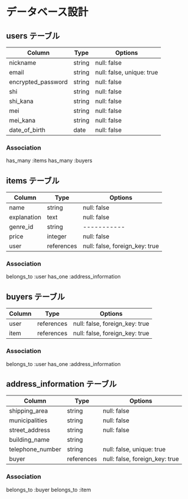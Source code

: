 # データベース設計

## users テーブル

| Column             | Type   | Options     |
| ------------------ | ------ | ----------- |
| nickname           | string | null: false |
| email              | string | null: false, unique: true |
| encrypted_password           | string | null: false |
| shi           | string | null: false |
| shi_kana           | string | null: false |
| mei           | string | null: false |
| mei_kana           | string | null: false |
| date_of_birth           | date | null: false |

### Association
has_many :items
has_many :buyers

## items テーブル

| Column | Type   | Options     |
| ------ | ------ | ----------- |
| name   | string | null: false |
| explanation | text | null: false |
| genre_id | string | ----------- |
| price   | integer | null: false |
| user   | references | null: false, foreign_key: true |

### Association
belongs_to :user
has_one :address_information

## buyers テーブル

| Column | Type       | Options                        |
| ------ | ---------- | ------------------------------ |
| user   | references | null: false, foreign_key: true |
| item   | references | null: false, foreign_key: true |

### Association
belongs_to :user
has_one :address_information

## address_information テーブル
| Column | Type       | Options                        |
| ------ | ---------- | ------------------------------ |
| shipping_area | string | null: false |
| municipalities | string | null: false |
| street_address | string | null: false |
| building_name | string |     |
| telephone_number | string | null: false, unique: true |
| buyer   | references | null: false, foreign_key: true |

### Association
belongs_to :buyer
belongs_to :item